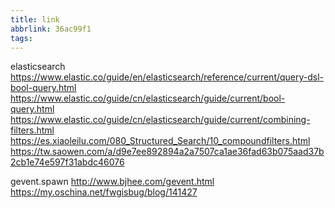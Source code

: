 ```yaml
---
title: link
abbrlink: 36ac99f1
tags:
---
```

elasticsearch
https://www.elastic.co/guide/en/elasticsearch/reference/current/query-dsl-bool-query.html
https://www.elastic.co/guide/cn/elasticsearch/guide/current/bool-query.html
https://www.elastic.co/guide/cn/elasticsearch/guide/current/combining-filters.html
https://es.xiaoleilu.com/080_Structured_Search/10_compoundfilters.html
https://tw.saowen.com/a/d9e7ee892894a2a7507ca1ae36fad63b075aad37b2cb1e74e597f31abdc46076


gevent.spawn
http://www.bjhee.com/gevent.html
https://my.oschina.net/fwgisbug/blog/141427
